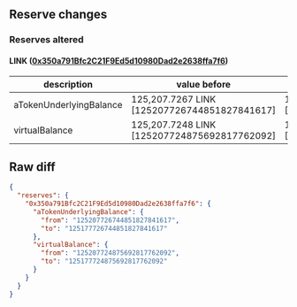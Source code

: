 ## Reserve changes

### Reserves altered

#### LINK ([0x350a791Bfc2C21F9Ed5d10980Dad2e2638ffa7f6](https://optimistic.etherscan.io/address/0x350a791Bfc2C21F9Ed5d10980Dad2e2638ffa7f6))

| description | value before | value after |
| --- | --- | --- |
| aTokenUnderlyingBalance | 125,207.7267 LINK [125207726744851827841617] | 125,177.7267 LINK [125177726744851827841617] |
| virtualBalance | 125,207.7248 LINK [125207724875692817762092] | 125,177.7248 LINK [125177724875692817762092] |


## Raw diff

```json
{
  "reserves": {
    "0x350a791Bfc2C21F9Ed5d10980Dad2e2638ffa7f6": {
      "aTokenUnderlyingBalance": {
        "from": "125207726744851827841617",
        "to": "125177726744851827841617"
      },
      "virtualBalance": {
        "from": "125207724875692817762092",
        "to": "125177724875692817762092"
      }
    }
  }
}
```